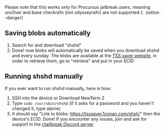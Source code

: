 Please note that this works only for Procursus jailbreak users, meaning unc0ver and base checkra1n (not odysseyra1n) are not supported {: .notice--danger}

## Saving blobs automatically
1. Search for and download "shshd"
2. Done! now blobs will automatically be saved when you download shshd and every sunday. The blobs are available at the [TSS saver website](https://tsssaver.1conan.com/v2/), in order to retrieve them, go to "retrieve" and put in your ECID

## Running shshd manually
If you ever want to run shshd manually, here is how:
1. SSH into the device or Download NewTerm 2
2. Type ```sudo /usr/sbin/shshd``` (if it asks for a password and you haven't changed it, type alpine)
3. It should say "Link to blobs: https://tsssaver.1conan.com/shsh/" then the device's ECID.
Done! If you encounter any issues, join and ask for support in the [r/jailbreak Discord server](https://discord.gg/gKAHPtwcGd)
